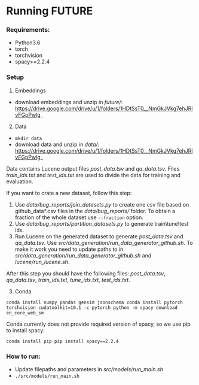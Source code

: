 # Running FUTURE

### Requirements:
* Python3.6
* torch
* torchvision
* spacy>=2.2.4

### Setup
1. Embeddings
* download embeddings and unzip in *future/*: https://drive.google.com/drive/u/1/folders/1HDtSsT0__NmGkJVkg7ehJRlvFGpPwlg_

2. Data
* `mkdir data`
* download data and unzip in *data/*: https://drive.google.com/drive/u/1/folders/1HDtSsT0__NmGkJVkg7ehJRlvFGpPwlg_

Data contains Lucene output files *post_data.tsv* and *qa_data.tsv*. Files *train_ids.txt* and *test_ids.txt*
are used to divide the data for training and evaluation.

If you want to crate a new dataset, follow this step:
1. Use *data/bug_reports/join_datasets.py* to create one csv file based on github_data*.csv files 
in the *data/bug_reports/* folder. To obtain a fraction of the whole dataset use `--fraction` option.
2. Use *data/bug_reports/partition_datasets.py* to generate train\tune\test ids.
3. Run Lucene on the generated dataset to generate *post_data.tsv* and *qa_data.tsv*. Use 
*src/data_generation/run_data_generator_github.sh*. To make it work you need to update paths to in 
*src/data_generation/run_data_generator_github.sh* and *lucene/run_lucene.sh*.

After this step you should have the following files: *post_data.tsv*, *qa_data.tsv*, *train_ids.txt*, 
*tune_ids.txt*, *test_ids.txt*.

3. Conda

``
conda install numpy pandas gensim jsonschema
conda install pytorch torchvision cudatoolkit=10.1 -c pytorch
python -m spacy download en_core_web_sm
``

Conda currently does not provide required version of spacy, so we use pip to install spacy:

``
conda install pip
pip install spacy==2.2.4
``

### How to run: 

* Update filepaths and parameters in *src/models/run_main.sh*
* `./src/models/run_main.sh`
